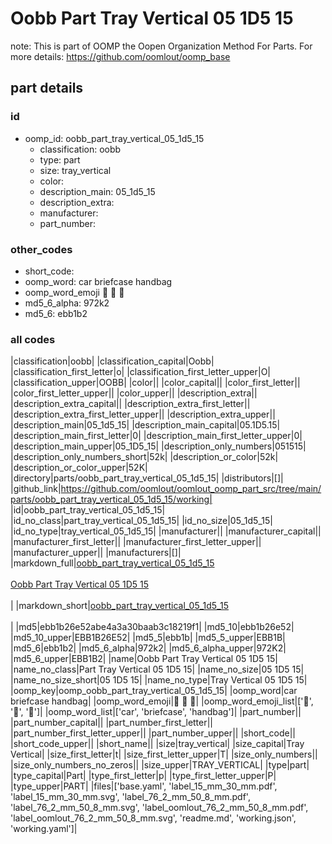 # Oobb Part Tray Vertical 05 1D5 15  

note: This is part of OOMP the Oopen Organization Method For Parts. For more details: https://github.com/oomlout/oomp_base

##  part details





### id
* oomp_id: oobb_part_tray_vertical_05_1d5_15
  * classification: oobb
  * type: part
  * size: tray_vertical
  * color: 
  * description_main: 05_1d5_15
  * description_extra: 
  * manufacturer: 
  * part_number: 

### other_codes
* short_code: 
* oomp_word: car briefcase handbag
* oomp_word_emoji :car: :briefcase: :handbag:
* md5_6_alpha: 972k2
* md5_6: ebb1b2

### all codes 
|classification|oobb|
|classification_capital|Oobb|
|classification_first_letter|o|
|classification_first_letter_upper|O|
|classification_upper|OOBB|
|color||
|color_capital||
|color_first_letter||
|color_first_letter_upper||
|color_upper||
|description_extra||
|description_extra_capital||
|description_extra_first_letter||
|description_extra_first_letter_upper||
|description_extra_upper||
|description_main|05_1d5_15|
|description_main_capital|05.1D5.15|
|description_main_first_letter|0|
|description_main_first_letter_upper|0|
|description_main_upper|05_1D5_15|
|description_only_numbers|051515|
|description_only_numbers_short|52k|
|description_or_color|52k|
|description_or_color_upper|52K|
|directory|parts/oobb_part_tray_vertical_05_1d5_15|
|distributors|[]|
|github_link|https://github.com/oomlout/oomlout_oomp_part_src/tree/main/parts/oobb_part_tray_vertical_05_1d5_15/working|
|id|oobb_part_tray_vertical_05_1d5_15|
|id_no_class|part_tray_vertical_05_1d5_15|
|id_no_size|05_1d5_15|
|id_no_type|tray_vertical_05_1d5_15|
|manufacturer||
|manufacturer_capital||
|manufacturer_first_letter||
|manufacturer_first_letter_upper||
|manufacturer_upper||
|manufacturers|[]|
|markdown_full|[oobb_part_tray_vertical_05_1d5_15](https://github.com/oomlout/oomlout_oomp_part_src/tree/main/parts/oobb_part_tray_vertical_05_1d5_15/working)<br>[](https://github.com/oomlout/oomlout_oomp_part_src/tree/main/parts/oobb_part_tray_vertical_05_1d5_15/working)<br>[Oobb Part Tray Vertical 05 1D5 15](https://github.com/oomlout/oomlout_oomp_part_src/tree/main/parts/oobb_part_tray_vertical_05_1d5_15/working)<br><br>|
|markdown_short|[oobb_part_tray_vertical_05_1d5_15](https://github.com/oomlout/oomlout_oomp_part_src/tree/main/parts/oobb_part_tray_vertical_05_1d5_15/working)<br><br>|
|md5|ebb1b26e52abe4a3a30baab3c18219f1|
|md5_10|ebb1b26e52|
|md5_10_upper|EBB1B26E52|
|md5_5|ebb1b|
|md5_5_upper|EBB1B|
|md5_6|ebb1b2|
|md5_6_alpha|972k2|
|md5_6_alpha_upper|972K2|
|md5_6_upper|EBB1B2|
|name|Oobb Part Tray Vertical 05 1D5 15|
|name_no_class|Part Tray Vertical 05 1D5 15|
|name_no_size|05 1D5 15|
|name_no_size_short|05 1D5 15|
|name_no_type|Tray Vertical 05 1D5 15|
|oomp_key|oomp_oobb_part_tray_vertical_05_1d5_15|
|oomp_word|car briefcase handbag|
|oomp_word_emoji|:car: :briefcase: :handbag:|
|oomp_word_emoji_list|[':car:', ':briefcase:', ':handbag:']|
|oomp_word_list|['car', 'briefcase', 'handbag']|
|part_number||
|part_number_capital||
|part_number_first_letter||
|part_number_first_letter_upper||
|part_number_upper||
|short_code||
|short_code_upper||
|short_name||
|size|tray_vertical|
|size_capital|Tray Vertical|
|size_first_letter|t|
|size_first_letter_upper|T|
|size_only_numbers||
|size_only_numbers_no_zeros||
|size_upper|TRAY_VERTICAL|
|type|part|
|type_capital|Part|
|type_first_letter|p|
|type_first_letter_upper|P|
|type_upper|PART|
|files|['base.yaml', 'label_15_mm_30_mm.pdf', 'label_15_mm_30_mm.svg', 'label_76_2_mm_50_8_mm.pdf', 'label_76_2_mm_50_8_mm.svg', 'label_oomlout_76_2_mm_50_8_mm.pdf', 'label_oomlout_76_2_mm_50_8_mm.svg', 'readme.md', 'working.json', 'working.yaml']|
